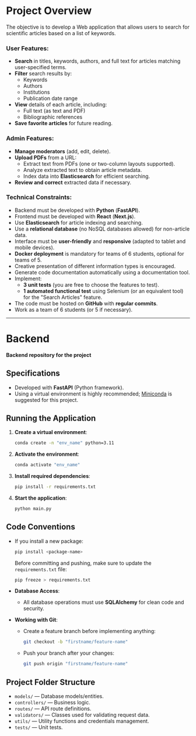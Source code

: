 #  Project Overview

The objective is to develop a Web application that allows users to search for scientific articles based on a list of keywords.

### User Features:

- **Search** in titles, keywords, authors, and full text for articles matching user-specified terms.
- **Filter** search results by:
  - Keywords
  - Authors
  - Institutions
  - Publication date range
- **View** details of each article, including:
  - Full text (as text and PDF)
  - Bibliographic references
- **Save favorite articles** for future reading.

### Admin Features:

- **Manage moderators** (add, edit, delete).
- **Upload PDFs** from a URL:
  - Extract text from PDFs (one or two-column layouts supported).
  - Analyze extracted text to obtain article metadata.
  - Index data into **Elasticsearch** for efficient searching.
- **Review and correct** extracted data if necessary.

### Technical Constraints:

- Backend must be developed with **Python** (**FastAPI**).
- Frontend must be developed with **React** (**Next.js**).
- Use **Elasticsearch** for article indexing and searching.
- Use a **relational database** (no NoSQL databases allowed) for non-article data.
- Interface must be **user-friendly** and **responsive** (adapted to tablet and mobile devices).
- **Docker deployment** is mandatory for teams of 6 students, optional for teams of 5.
- Creative presentation of different information types is encouraged.
- Generate code documentation automatically using a documentation tool.
- Implement:
  - **3 unit tests** (you are free to choose the features to test).
  - **1 automated functional test** using Selenium (or an equivalent tool) for the "Search Articles" feature.
- The code must be hosted on **GitHub** with **regular commits**.
- Work as a team of 6 students (or 5 if necessary).

---
# Backend

**Backend repository for the project**

##  Specifications

- Developed with **FastAPI** (Python framework).
- Using a virtual environment is highly recommended; [Miniconda] is suggested for this project.

##  Running the Application

1. **Create a virtual environment**:
   ```bash
   conda create -n "env_name" python=3.11
   ```
2. **Activate the environment**:
   ```bash
   conda activate "env_name"
   ```
3. **Install required dependencies**:
   ```bash
   pip install -r requirements.txt
   ```
4. **Start the application**:
   ```bash
   python main.py
   ```

##  Code Conventions

- If you install a new package:
  ```bash
  pip install <package-name>
  ```
  Before committing and pushing, make sure to update the `requirements.txt` file:
  ```bash
  pip freeze > requirements.txt
  ```

- **Database Access**:
  - All database operations must use **SQLAlchemy** for clean code and security.

- **Working with Git**:
  - Create a feature branch before implementing anything:
    ```bash
    git checkout -b "firstname/feature-name"
    ```
  - Push your branch after your changes:
    ```bash
    git push origin "firstname/feature-name"
    ```

##  Project Folder Structure

- `models/` — Database models/entities.
- `controllers/` — Business logic.
- `routes/` — API route definitions.
- `validators/` — Classes used for validating request data.
- `utils/` — Utility functions and credentials management.
- `tests/` — Unit tests.

[Miniconda]: https://docs.conda.io/projects/miniconda/en/latest/
